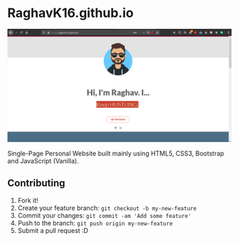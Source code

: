 # RaghavK16.github.io

![alt text](https://github.com/raghavk16/raghavk16.github.io/blob/master/website.png?raw=true)

Single-Page Personal Website built mainly using HTML5, CSS3, Bootstrap and JavaScript (Vanilla).

## Contributing

1. Fork it!
2. Create your feature branch: `git checkout -b my-new-feature`
3. Commit your changes: `git commit -am 'Add some feature'`
4. Push to the branch: `git push origin my-new-feature`
5. Submit a pull request :D

